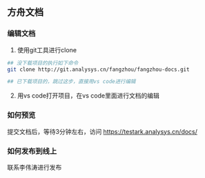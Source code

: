 ## 方舟文档

### 编辑文档

1. 使用git工具进行clone

```sh
## 没下载项目的执行如下命令
git clone http://git.analysys.cn/fangzhou/fangzhou-docs.git

## 已下载项目的，跳过这步，直接用vs code进行编辑
```

2. 用vs code打开项目，在vs code里面进行文档的编辑

### 如何预览

提交文档后，等待3分钟左右，访问 https://testark.analysys.cn/docs/ 

### 如何发布到线上

联系李伟涛进行发布